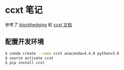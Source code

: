 # ccxt 笔记

参考了 [blockhedging](https://github.com/bilibilihuangyifan/blockhedging) 和 [ccxt 文档](https://github.com/ccxt/ccxt)

## 配置开发环境
```bash
$ conda create --name ccxt anaconda=4.4.0 python=3.6 
$ source activate ccxt
$ pip install ccxt
```
